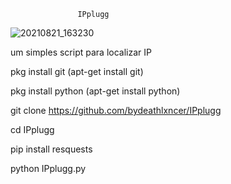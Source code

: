                    IPplugg
![20210821_163230](https://user-images.githubusercontent.com/83184525/130333339-71c92c9b-f02a-485e-81f6-3d9136063e06.jpg)

um simples script para localizar IP

pkg install git (apt-get install git)

pkg install python (apt-get install python)

git clone https://github.com/bydeathlxncer/IPplugg

cd IPplugg

pip install resquests

python IPplugg.py
